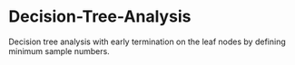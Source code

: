 # Decision-Tree-Analysis
Decision tree analysis with early termination on the leaf nodes by defining minimum sample numbers.
